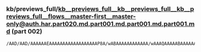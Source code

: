 ### kb/previews_full/kb__previews_full__kb__previews_full__kb__previews_full__flows__master-first__master-only@auth.har.part020.md.part001.md.part001.md.part001.md (part 002)

```md
/AAD/AAD/AAAAAAEAAAAAAAAAAAAAAAAAAP8A/wABAAAAAAAAAAAA/wAAAQAAAAABAAAAAAD/Af8AAAAAAP8B/wAAAAAAAQEAAAAAAAAAAQAAAAAAAAABAAAAAAAAAAEAAAAA/wAAAAAA/wD/AAABAAA
```

```
